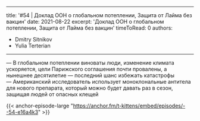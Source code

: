 
---
title: '#54 | Доклад ООН о глобальном потеплении, Защита от Лайма без вакцин'
date: 2021-08-22
excerpt: 'Доклад ООН о глобальном потеплении, Защита от Лайма без вакцин'
timeToRead: 0
authors:
  - Dmitry Sitnikov
  - Yulia Terterian
---

— В глобальном потеплении виноваты люди, изменение климата ускоряется, цели Парижского соглашения почти провалены, а нынешнее десятилетие — последний шанс избежать катастрофы<br/>
— Американский исследователь использует моноклональные антитела для нового препарата, который можно будет давать раз в сезон, защищая людей от опасных клещей

{{< anchor-episode-large "https://anchor.fm/t-kittens/embed/episodes/--54-e16a4k3" >}}
